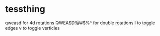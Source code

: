 # tessthing
qweasd for 4d rotations
QWEASD!@#$%^ for double rotations
l to toggle edges
v to toggle verticies
